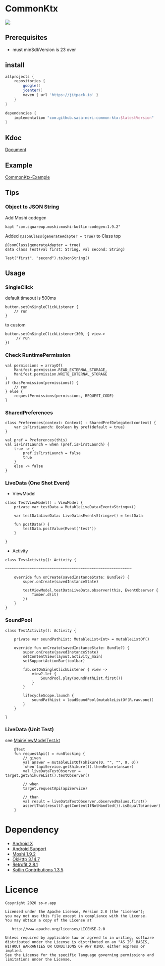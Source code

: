 # CommonKtx

[![](https://jitpack.io/v/sasa-nori/common-ktx.svg)](https://jitpack.io/#sasa-nori/common-ktx)

## Prerequisites

* must minSdkVersion is  23 over

## install

```build.gradle
allprojects {
    repositories {
        google()
        jcenter()
        maven { url 'https://jitpack.io' }
    }
}

```
```app/build.gradle
dependencies {
    implementation "com.github.sasa-nori:common-ktx:$latestVersion"
}
```

## Kdoc

[Document](https://sasa-nori.github.io/common-ktx/doc/library/)

## Example

[CommonKtx-Example](https://github.com/sasa-nori/CommonKtx-Example)

## Tips

### Object to JSON String

Add Moshi codegen

```
kapt "com.squareup.moshi:moshi-kotlin-codegen:1.9.2"
```

Added `@JsonClass(generateAdapter = true)` to Class top

```
@JsonClass(generateAdapter = true)
data class Test(val first: String, val second: String)
```

```
Test("first", "second").toJsonString()
```

## Usage

### SingleClick

default timeout is 500ms

```
button.setOnSingleClickListener {
    // run
}
```

to custom

```
button.setOnSingleClickListener(300, { view->
     // run
})
```


### Check RuntimePermission

```
val permissions = arrayOf(
    Manifest.permission.READ_EXTERNAL_STORAGE,
    Manifest.permission.WRITE_EXTERNAL_STORAGE
)
if (hasPermission(permissions)) {
    // run
} else {
    requestPermissions(permissions, REQUEST_CODE)
}
```

### SharedPreferences

```
class Preferences(context: Context) : SharedPrefDelegated(context) {
    var isFirstLaunch: Boolean by pref(default = true)
}
```

```
val pref = Preferences(this)
val isFirstLaunch = when (pref.isFirstLaunch) {
    true -> {
        pref.isFirstLaunch = false
        true
    }
    else -> false
}
```

### LiveData (One Shot Event)

 
- ViewModel

```
class TestViewModel() : ViewModel {
    private var testData = MutableLiveData<Event<String>>()

    var testDataLiveData: LiveData<Event<String>>() = testData

    fun postData() {
        testData.postValue(Event("test"))
    }

}

```

- Activity

```
class TestActivity(): Activity {

~~~~~~~~~~~~~~~~~~~~~~~~~~~~~~~~~~~~~~~~~~~~~~~~~~~~~~~~~

    override fun onCreate(savedInstanceState: Bundle?) {
        super.onCreate(savedInstanceState)

        testViewModel.testDataLiveData.observer(this, EventObserver {
            Timber.d(it)
        })
    }
}

```

### SoundPool

```
class TestActivity(): Activity {

    private var soundPathList: MutableList<Int> = mutableListOf()

    override fun onCreate(savedInstanceState: Bundle?) {
        super.onCreate(savedInstanceState)
        setContentView(layout.activity_main)
        setSupportActionBar(toolbar)

        fab.setOnSingleClickListener { view ->
            view?.let {
                SoundPool.play(soundPathList.first())
            }
        }

        lifecycleScope.launch {
            soundPathList = loadSoundPool(mutableListOf(R.raw.one))
        }
    }

}
```

### LiveData (Unit Test)

see [MainViewModelTest.kt](https://github.com/sasa-nori/common-ktx/blob/develop/example/src/test/java/net/newstyleservice/example/MainViewModelTest.kt)

```
    @Test
    fun requestApi() = runBlocking {
        // given
        val answer = mutableListOf(Shikure(0, "", "", 0, 0))
        `when`(apiService.getShikure()).thenReturn(answer)
        val liveDataTestObserver = target.getShikureList().testObserver()

        // when
        target.requestApi(apiService)

        // than
        val result = liveDataTestObserver.observedValues.first()
        assertThat(result?.getContentIfNotHandled()).isEqualTo(answer)
    }
```

# Dependency

* [Android X](https://developer.android.com/jetpack/androidx)
* [Android Support](https://developer.android.com/topic/libraries/support-library)
* [Moshi 1.9.2](https://github.com/square/moshi)
* [OkHttp 3.14.7](https://github.com/square/okhttp/)
* [Retrofit 2.8.1](https://github.com/square/retrofit)
* [Kotlin Contributions 1.3.5](https://github.com/Kotlin/kotlinx.coroutines)

# Licence

```
Copyright 2020 ss-n.app

Licensed under the Apache License, Version 2.0 (the "License");
you may not use this file except in compliance with the License.
You may obtain a copy of the License at

   http://www.apache.org/licenses/LICENSE-2.0

Unless required by applicable law or agreed to in writing, software
distributed under the License is distributed on an "AS IS" BASIS,
WITHOUT WARRANTIES OR CONDITIONS OF ANY KIND, either express or implied.
See the License for the specific language governing permissions and
limitations under the License.
```
